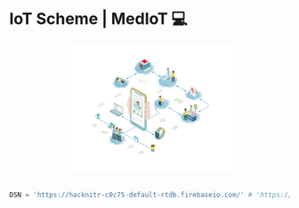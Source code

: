 # **IoT Scheme | MedIoT** :computer:
<p align="center">
  <img width="60%" src="https://github.com/amandewatnitrr/evolution-hacknitr/blob/main/imgs/image_processing20191005-22376-4jawmy.gif">
</p>

```python

DSN = 'https://hacknitr-c0c75-default-rtdb.firebaseio.com/' # 'https://myapp.firebaseio.com/'
　
```
